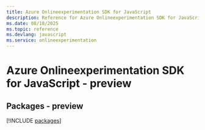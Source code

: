 ```yaml
---
title: Azure Onlineexperimentation SDK for JavaScript
description: Reference for Azure Onlineexperimentation SDK for JavaScript
ms.date: 08/18/2025
ms.topic: reference
ms.devlang: javascript
ms.service: onlineexperimentation
---
```

# Azure Onlineexperimentation SDK for JavaScript - preview
## Packages - preview
[!INCLUDE [packages](onlineexperimentation-index.md)]